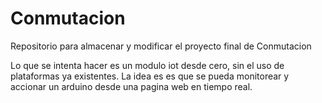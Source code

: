 # Conmutacion
Repositorio para almacenar y modificar el proyecto final de Conmutacion


Lo que se intenta hacer es un modulo iot desde cero, sin el uso de plataformas ya existentes.
La idea es es que se pueda monitorear y accionar un arduino desde una pagina web en tiempo real.
